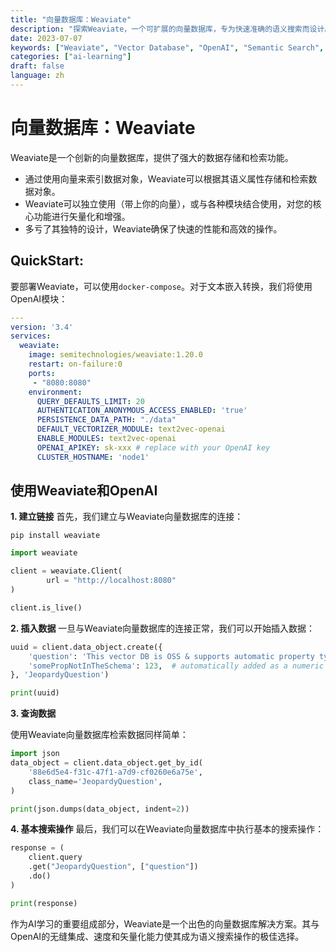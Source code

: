 ```yaml
---
title: "向量数据库：Weaviate"
description: "探索Weaviate，一个可扩展的向量数据库，专为快速准确的语义搜索而设计。与OpenAI集成，用于文本嵌入转换。"
date: 2023-07-07
keywords: ["Weaviate", "Vector Database", "OpenAI", "Semantic Search", "AI Learning"]
categories: ["ai-learning"]
draft: false
language: zh
---
```


# 向量数据库：Weaviate

Weaviate是一个创新的向量数据库，提供了强大的数据存储和检索功能。
- 通过使用向量来索引数据对象，Weaviate可以根据其语义属性存储和检索数据对象。
- Weaviate可以独立使用（带上你的向量），或与各种模块结合使用，对您的核心功能进行矢量化和增强。
- 多亏了其独特的设计，Weaviate确保了快速的性能和高效的操作。

## QuickStart:

要部署Weaviate，可以使用`docker-compose`。对于文本嵌入转换，我们将使用OpenAI模块：


```yaml
---
version: '3.4'
services:
  weaviate:
    image: semitechnologies/weaviate:1.20.0
    restart: on-failure:0
    ports:
     - "8080:8080"
    environment:
      QUERY_DEFAULTS_LIMIT: 20
      AUTHENTICATION_ANONYMOUS_ACCESS_ENABLED: 'true'
      PERSISTENCE_DATA_PATH: "./data"
      DEFAULT_VECTORIZER_MODULE: text2vec-openai
      ENABLE_MODULES: text2vec-openai
      OPENAI_APIKEY: sk-xxx # replace with your OpenAI key
      CLUSTER_HOSTNAME: 'node1'
```

## 使用Weaviate和OpenAI

**1. 建立链接**
首先，我们建立与Weaviate向量数据库的连接：


```shell
pip install weaviate
```

```python
import weaviate

client = weaviate.Client(
        url = "http://localhost:8080"
)

client.is_live()
```

**2. 插入数据**
一旦与Weaviate向量数据库的连接正常，我们可以开始插入数据：

```python
uuid = client.data_object.create({
    'question': 'This vector DB is OSS & supports automatic property type inference on import',
    'somePropNotInTheSchema': 123,  # automatically added as a numeric property
}, 'JeopardyQuestion')

print(uuid)
```

**3. 查询数据**

使用Weaviate向量数据库检索数据同样简单：


```python
import json
data_object = client.data_object.get_by_id(
    '88e6d5e4-f31c-47f1-a7d9-cf0260e6a75e',
    class_name='JeopardyQuestion',
)

print(json.dumps(data_object, indent=2))
```

**4. 基本搜索操作**
最后，我们可以在Weaviate向量数据库中执行基本的搜索操作：

```python
response = (
    client.query
    .get("JeopardyQuestion", ["question"])
    .do()
)

print(response)
```

作为AI学习的重要组成部分，Weaviate是一个出色的向量数据库解决方案。其与OpenAI的无缝集成、速度和矢量化能力使其成为语义搜索操作的极佳选择。










